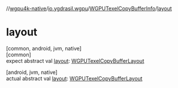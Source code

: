 //[wgpu4k-native](../../../index.md)/[io.ygdrasil.wgpu](../index.md)/[WGPUTexelCopyBufferInfo](index.md)/[layout](layout.md)

# layout

[common, android, jvm, native]\
[common]\
expect abstract val [layout](layout.md): [WGPUTexelCopyBufferLayout](../-w-g-p-u-texel-copy-buffer-layout/index.md)

[android, jvm, native]\
actual abstract val [layout](layout.md): [WGPUTexelCopyBufferLayout](../-w-g-p-u-texel-copy-buffer-layout/index.md)